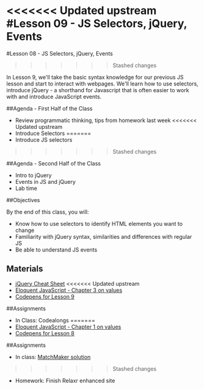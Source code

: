 <<<<<<< Updated upstream
#Lesson 09 - JS Selectors, jQuery, Events
=======
#Lesson 08 - JS Selectors, jQuery, Events
>>>>>>> Stashed changes

In Lesson 9, we'll take the basic syntax knowledge for our previous JS lesson and start to interact with webpages. We'll learn how to use selectors, introduce jQuery - a shorthand for Javascript that is often easier to work with and introduce JavaScript events.

##Agenda - First Half of the Class

*	Review programmatic thinking, tips from homework last week
<<<<<<< Updated upstream
* Introduce Selectors
=======
* Introduce JS selectors
>>>>>>> Stashed changes

##Agenda - Second Half of the Class

* Intro to jQuery
* Events in JS and jQuery
* Lab time

##Objectives

By the end of this class, you will:

* Know how to use selectors to identify HTML elements you want to change
* Familiarity with jQuery syntax, similarities and differences with regular JS
* Be able to understand JS events

## Materials
* [jQuery Cheat Sheet](https://oscarotero.com/jquery/)
<<<<<<< Updated upstream
* [Eloquent JavaScript - Chapter 3 on values](http://eloquentjavascript.net/03_functions.html)
* [Codepens for Lesson 9](http://codepen.io/collection/XQbVKG/)

##Assignments
* In Class: Codealongs
=======
* [Eloquent JavaScript - Chapter 1 on values](http://eloquentjavascript.net/01_values.html)
* [Codepens for Lesson 8](http://codepen.io/collection/nrLwMq/)

##Assignments
* In class: [MatchMaker solution](assignments/01-matchmaker-found)
>>>>>>> Stashed changes
* Homework: Finish Relaxr enhanced site

